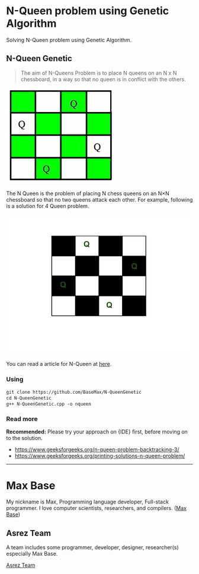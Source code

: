 # N-Queen problem using Genetic Algorithm

Solving N-Queen problem using Genetic Algorithm.

## N-Queen Genetic

> The aim of N-Queens Problem is to place N queens on an N x N chessboard, in a way so that no queen is in conflict with the others.

![N-Queen Genetic](nQueen-solution.png)

The N Queen is the problem of placing N chess queens on an N×N chessboard so that no two queens attack each other. For example, following is a solution for 4 Queen problem.

![N-QueenGenetic problem](N_Queen_Problem.jpg)

You can read a article for N-Queen at [here](article.pdf).

### Using

```
git clone https://github.com/BaseMax/N-QueenGenetic
cd N-QueenGenetic
g++ N-QueenGenetic.cpp -o nqueen
```

### Read more

**Recommended:** Please try your approach on {IDE} first, before moving on to the solution.

- https://www.geeksforgeeks.org/n-queen-problem-backtracking-3/
- https://www.geeksforgeeks.org/printing-solutions-n-queen-problem/

----

# Max Base

My nickname is Max, Programming language developer, Full-stack programmer. I love computer scientists, researchers, and compilers. ([Max Base](https://maxbase.org/))

## Asrez Team

A team includes some programmer, developer, designer, researcher(s) especially Max Base.

[Asrez Team](https://www.asrez.com/)

